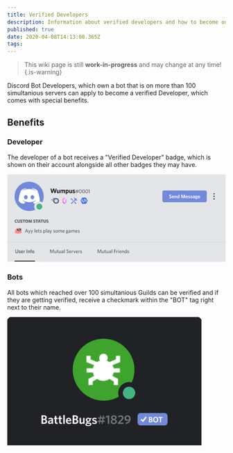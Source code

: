 ```yaml
---
title: Verified Developers
description: Information about verified developers and how to become one
published: true
date: 2020-04-08T14:13:08.365Z
tags: 
---
```


> This wiki page is still **work-in-progress** and may change at any time!
{.is-warning}



Discord Bot Developers, which own a bot that is on more than 100 simultanious servers can apply to become a verified Developer, which comes with special benefits.

## Benefits

### Developer
The developer of a bot receives a "Verified Developer" badge, which is shown on their account alongside all other badges they may have.

![verified_dev.png](/uploads/verified-developers/verified_dev.png)

### Bots
All bots which reached over 100 simultanious Guilds can be verified and if they are getting verified, receive a checkmark within the "BOT" tag right next to their name.

![verified_bot.png](/uploads/verified-developers/verified_bot.png)